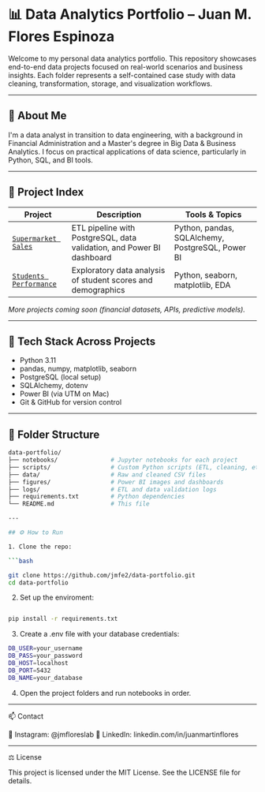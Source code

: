 # 📊 Data Analytics Portfolio – Juan M. Flores Espinoza

Welcome to my personal data analytics portfolio. This repository showcases end-to-end data projects focused on real-world scenarios and business insights. Each folder represents a self-contained case study with data cleaning, transformation, storage, and visualization workflows.

---

## 🧠 About Me

I'm a data analyst in transition to data engineering, with a background in Financial Administration and a Master's degree in Big Data & Business Analytics. I focus on practical applications of data science, particularly in Python, SQL, and BI tools.

---

## 📂 Project Index

| Project | Description | Tools & Topics |
|--------|-------------|----------------|
| [`Supermarket Sales`](./notebooks/02_supermarket_sales) | ETL pipeline with PostgreSQL, data validation, and Power BI dashboard | Python, pandas, SQLAlchemy, PostgreSQL, Power BI |
| [`Students Performance`](./notebooks/01_students) | Exploratory data analysis of student scores and demographics | Python, seaborn, matplotlib, EDA |

*More projects coming soon (financial datasets, APIs, predictive models).*

---

## 🔧 Tech Stack Across Projects

- Python 3.11
- pandas, numpy, matplotlib, seaborn
- PostgreSQL (local setup)
- SQLAlchemy, dotenv
- Power BI (via UTM on Mac)
- Git & GitHub for version control

---

## 📌 Folder Structure

```bash
data-portfolio/
├── notebooks/               # Jupyter notebooks for each project
├── scripts/                 # Custom Python scripts (ETL, cleaning, etc.)
├── data/                    # Raw and cleaned CSV files
├── figures/                 # Power BI images and dashboards
├── logs/                    # ETL and data validation logs
├── requirements.txt         # Python dependencies
└── README.md                # This file

--- 

## ⚙️ How to Run

1. Clone the repo:

```bash

git clone https://github.com/jmfe2/data-portfolio.git
cd data-portfolio

```
   
2. Set up the enviroment:

```bash

pip install -r requirements.txt

```

3. Create a .env file with your database credentials:

```bash
DB_USER=your_username
DB_PASS=your_password
DB_HOST=localhost
DB_PORT=5432
DB_NAME=your_database
```

4. Open the project folders and run notebooks in order.

---

📫 Contact

📸 Instagram: @jmfloreslab
💼 LinkedIn: linkedin.com/in/juanmartinflores

---

⚖️ License

This project is licensed under the MIT License. See the LICENSE file for details.